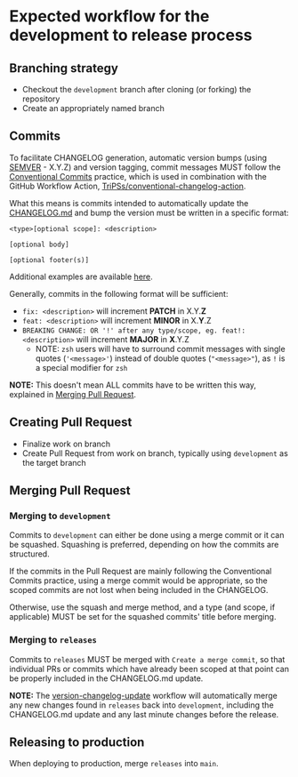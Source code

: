 # Expected workflow for the development to release process

## Branching strategy

- Checkout the `development` branch after cloning (or forking) the repository
- Create an appropriately named branch

## Commits

To facilitate CHANGELOG generation, automatic version bumps (using [SEMVER](https://semver.org) - X.Y.Z) and version tagging, commit messages MUST follow the [Conventional Commits](https://www.conventionalcommits.org/en/v1.0.0/) practice, which is used in combination with the GitHub Workflow Action, [TriPSs/conventional-changelog-action](https://github.com/TriPSs/conventional-changelog-action).

What this means is commits intended to automatically update the [CHANGELOG.md](https://github.com/w3c/aria-at-app/blob/development/CHANGELOG.md) and bump the version must be written in a specific format:
```
<type>[optional scope]: <description>

[optional body]

[optional footer(s)]
```

Additional examples are available [here](https://www.conventionalcommits.org/en/v1.0.0/#examples).

Generally, commits in the following format will be sufficient:
- `fix: <description>` will increment **PATCH** in X.Y.**Z**
- `feat: <description>` will increment **MINOR** in X.**Y**.Z
- `BREAKING CHANGE: OR '!' after any type/scope, eg. feat!: <description>` will increment **MAJOR** in **X**.Y.Z
  - NOTE: `zsh` users will have to surround commit messages with single quotes (`'<message>'`) instead of double quotes (`"<message>"`), as `!` is a special modifier for `zsh`

**NOTE:** This doesn't mean ALL commits have to be written this way, explained in [Merging Pull Request](#merging-pull-request).

## Creating Pull Request

- Finalize work on branch
- Create Pull Request from work on branch, typically using `development` as the target branch

## Merging Pull Request

### Merging to `development`

Commits to `development` can either be done using a merge commit or it can be squashed. Squashing is preferred, depending on how the commits are structured.

If the commits in the Pull Request are mainly following the Conventional Commits practice, using a merge commit would be appropriate, so the scoped commits are not lost when being included in the CHANGELOG.

Otherwise, use the squash and merge method, and a type (and scope, if applicable) MUST be set for the squashed commits' title before merging.

### Merging to `releases`

Commits to `releases` MUST be merged with `Create a merge commit`, so that individual PRs or commits which have already been scoped at that point can be properly included in the CHANGELOG.md update.

**NOTE:** The [version-changelog-update](https://github.com/w3c/aria-at-app/blob/development/.github/workflows/version-changelog-update.yml) workflow will automatically merge any new changes found in `releases` back into `development`, including the CHANGELOG.md update and any last minute changes before the release.

## Releasing to production

When deploying to production, merge `releases` into `main`.
